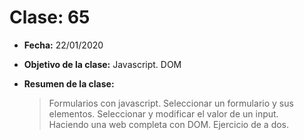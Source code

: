 # Clase: 65

- **Fecha:** 22/01/2020
- **Objetivo de la clase:** Javascript. DOM
- **Resumen de la clase:**

  > Formularios con javascript. Seleccionar un formulario y sus elementos. Seleccionar y modificar el valor de un input.  
  > Haciendo una web completa con DOM. Ejercicio de a dos.
